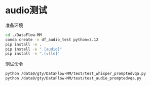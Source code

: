 # audio测试

准备环境
```bash
cd ./DataFlow-MM
conda create -n df_audio_test python=3.12
pip install -e .
pip install -e ".[audio]"
pip install -e ".[vllm]"
```

测试命令
```bash
python /data0/gty/DataFlow-MM/test/test_whisper_promptedvqa.py
python /data0/gty/DataFlow-MM/test/test_audio_promptedvqa.py
```